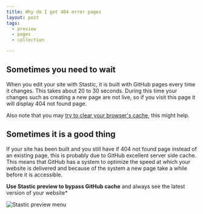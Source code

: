 ```yaml
---
title: Why do I get 404 error pages
layout: post
tags:
  - preview
  - pages
  - collection

---
```

## Sometimes you need to wait

When you edit your site with Stastic, it is built with GitHub pages every time it changes. This takes about 20 to 30 seconds. During this time your changes such as creating a new page are not live, so if you visit this page it will display 404 not found page. 

Also note that you may [try to  clear your browser's cache](https://support.mozilla.org/en-US/kb/how-clear-firefox-cache), this might help.

## Sometimes it is a good thing

If your site has been built and you still have if 404 not found page instead of an existing page, this is probably due to GitHub excellent server side cache. This means that GitHub has a system to optimize the speed at which your website is delivered and because of the system a new page take a while before it is accessible. 

**Use Stastic preview to bypass GitHub cache** and always see the latest version of your website*


![Stastic preview menu](https://doc.stastic.net//assets/2019-07-06-966182.png)
